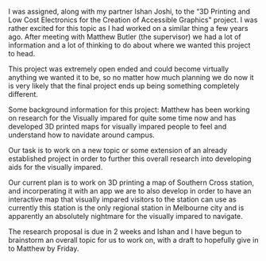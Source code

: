 I was assigned, along with my partner Ishan Joshi, to the 
“3D Printing and Low Cost Electronics for the Creation of Accessible Graphics" project.
I was rather excited for this topic as I had worked on a similar thing a few years ago.
After meeting with Matthew Butler (the supervisor) we had a lot of information and a lot of thinking
to do about where we wanted this project to head.

This project was extremely open ended and could become virtually anything we wanted it to be, so no matter
how much planning we do now it is very likely that the final project ends up being something completely different.

Some background information for this project:
Matthew has been working on research for the Visually impared for quite some time now and has developed 3D printed maps for
visually impared people to feel and understand how to navidate around campus.

Our task is to work on a new topic or some extension of an already established project in order to further this overall
research into developing aids for the visually impared. 

Our current plan is to work on 3D printing a map of Southern Cross station, and incorperating it with an app we are to 
also develop in order to have an interactive map that visually impared visitors to the station can use as currently this station
is the only regional station in Melbourne city and is apparently an absolutely nightmare for the visually impared to navigate.

The research proposal is due in 2 weeks and Ishan and I have begun to brainstorm an overall topic for us to work on, with a draft
to hopefully give in to Matthew by Friday.
